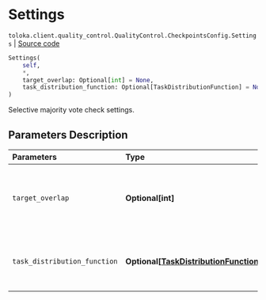 # Settings
`toloka.client.quality_control.QualityControl.CheckpointsConfig.Settings` | [Source code](https://github.com/Toloka/toloka-kit/blob/v1.2.1/src/client/quality_control.py#L95)

```python
Settings(
    self,
    *,
    target_overlap: Optional[int] = None,
    task_distribution_function: Optional[TaskDistributionFunction] = None
)
```

Selective majority vote check settings.

## Parameters Description

| Parameters | Type | Description |
| :----------| :----| :-----------|
`target_overlap`|**Optional\[int\]**|<p>The overlap value used for selected tasks that are checked.</p>
`task_distribution_function`|**Optional\[[TaskDistributionFunction](toloka.client.task_distribution_function.TaskDistributionFunction.md)\]**|<p>The configuration of selecting tasks.</p>
